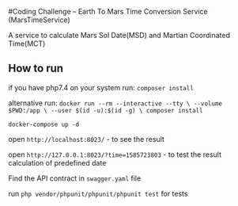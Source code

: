 #Coding Challenge – Earth To Mars Time Conversion Service (MarsTimeService)

A service to calculate Mars Sol Date(MSD) and Martian Coordinated Time(MCT)

## How to run
if you have php7.4 on your system run:
`composer install`

alternative run:
`docker run --rm --interactive --tty \
   --volume $PWD:/app \
   --user $(id -u):$(id -g) \
   composer install`

`docker-compose up -d`

open `http://localhost:8023/` - to see the result

open `http://127.0.0.1:8023/?time=1585723803` - to test the result calculation of predefined date

Find the API contract in `swagger.yaml` file

run `php vendor/phpunit/phpunit/phpunit test` for tests
